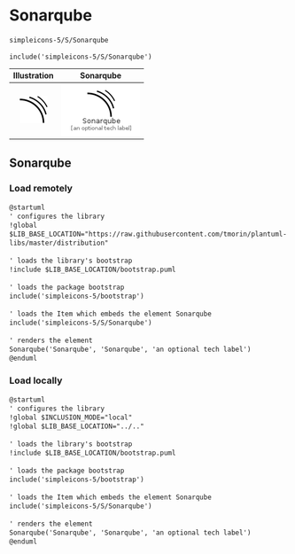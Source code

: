 # Sonarqube


```text
simpleicons-5/S/Sonarqube
```

```text
include('simpleicons-5/S/Sonarqube')
```



| Illustration | Sonarqube |
| :---: | :---: |
| ![illustration for Illustration](../../simpleicons-5/S/Sonarqube.png) | ![illustration for Sonarqube](../../simpleicons-5/S/Sonarqube.Local.png) |




## Sonarqube

### Load remotely
```plantuml
@startuml
' configures the library
!global $LIB_BASE_LOCATION="https://raw.githubusercontent.com/tmorin/plantuml-libs/master/distribution"

' loads the library's bootstrap
!include $LIB_BASE_LOCATION/bootstrap.puml

' loads the package bootstrap
include('simpleicons-5/bootstrap')

' loads the Item which embeds the element Sonarqube
include('simpleicons-5/S/Sonarqube')

' renders the element
Sonarqube('Sonarqube', 'Sonarqube', 'an optional tech label')
@enduml
```

### Load locally
```plantuml
@startuml
' configures the library
!global $INCLUSION_MODE="local"
!global $LIB_BASE_LOCATION="../.."

' loads the library's bootstrap
!include $LIB_BASE_LOCATION/bootstrap.puml

' loads the package bootstrap
include('simpleicons-5/bootstrap')

' loads the Item which embeds the element Sonarqube
include('simpleicons-5/S/Sonarqube')

' renders the element
Sonarqube('Sonarqube', 'Sonarqube', 'an optional tech label')
@enduml
```

